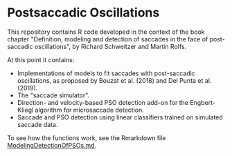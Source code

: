 # Postsaccadic Oscillations

This repository contains R code developed in the context of the book chapter "Definition, modeling and detection of saccades in the face of post-saccadic oscillations", by Richard Schweitzer and Martin Rolfs. 

At this point it contains:
- Implementations of models to fit saccades with post-saccadic oscillations, as proposed by Bouzat et al. (2018) and Del Punta et al. (2019). 
- The "saccade simulator".
- Direction- and velocity-based PSO detection add-on for the Engbert-Kliegl algorithm for microsaccade detection.
- Saccade and PSO detection using linear classifiers trained on simulated saccade data.

To see how the functions work, see the Rmarkdown file [ModelingDetectionOfPSOs.md](../main/ModelingDetectionOfPSOs.md). 

